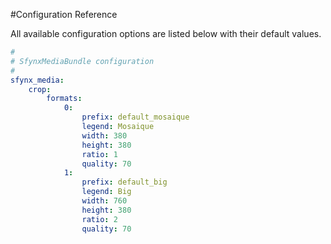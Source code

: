 #Configuration Reference

All available configuration options are listed below with their default values.

``` yaml
#
# SfynxMediaBundle configuration
#       
sfynx_media:        
    crop:
        formats:
            0:
                prefix: default_mosaique
                legend: Mosaique
                width: 380
                height: 380
                ratio: 1
                quality: 70
            1:
                prefix: default_big
                legend: Big
                width: 760
                height: 380
                ratio: 2
                quality: 70 
```